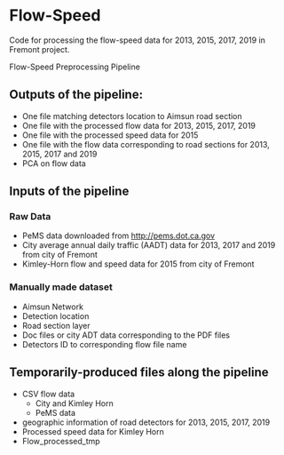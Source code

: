 # Flow-Speed

Code for processing the flow-speed data for 2013, 2015, 2017, 2019 in Fremont project.

Flow-Speed Preprocessing Pipeline 



## Outputs of the pipeline:
- One file matching detectors location to Aimsun road section
- One file with the processed flow data for 2013, 2015, 2017, 2019
- One file with the processed speed data for 2015
- One file with the flow data corresponding to road sections for 2013, 2015, 2017 and 2019
- PCA on flow data


## Inputs of the pipeline

### Raw Data
- PeMS data downloaded from http://pems.dot.ca.gov
- City average annual daily traffic (AADT) data for 2013, 2017 and 2019 from city of Fremont
- Kimley-Horn flow and speed data for 2015 from city of Fremont

### Manually made dataset
- Aimsun Network
- Detection location 
- Road section layer
- Doc files or city ADT data corresponding to the PDF files
- Detectors ID to corresponding flow file name

## Temporarily-produced files along the pipeline
- CSV flow data
    - City and Kimley Horn
    - PeMS data
- geographic information of road detectors for 2013, 2015, 2017, 2019
- Processed speed data for Kimley Horn
- Flow_processed_tmp


